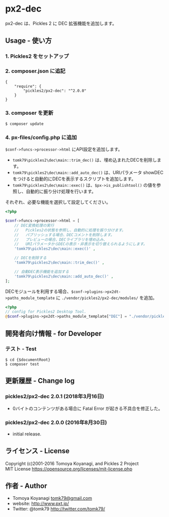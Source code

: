 px2-dec
=========

px2-dec は、Pickles 2 に DEC 拡張機能を追加します。


## Usage - 使い方

### 1. Pickles2 をセットアップ

### 2. composer.json に追記

```
{
    "require": {
        "pickles2/px2-dec": "^2.0.0"
    }
}
```

### 3. composer を更新

```
$ composer update
```

### 4. px-files/config.php に追加

`$conf->funcs->processor->html` にAPI設定を追加します。

- `tomk79\pickles2\dec\main::trim_dec()` は、埋め込まれたDECを削除します。
- `tomk79\pickles2\dec\main::add_auto_dec()` は、URIパラメータ showDEC をつけると自動的にDECを表示するスクリプトを追加します。
- `tomk79\pickles2\dec\main::exec()` は、`$px->is_publishtool()` の値を参照し、自動的に振り分け処理を行います。

それぞれ、必要な機能を選択して設定してください。

```php
<?php

$conf->funcs->processor->html = [
    // DEC変換処理の実行
    //   Pickles2の状態を参照し、自動的に処理を振り分けます。
    //   パブリッシュする場合、DECコメントを削除します。
    //   プレビューの場合、DECライブラリを埋め込み、
    //   URIパラメータからDECの表示・非表示を切り替えられるようにします。
    'tomk79\pickles2\dec\main::exec()' ,

    // DECを削除する
    'tomk79\pickles2\dec\main::trim_dec()' ,

    // 自動DEC表示機能を追加する
    'tomk79\pickles2\dec\main::add_auto_dec()' ,
];
```

DECモジュールを利用する場合、`$conf->plugins->px2dt->paths_module_template` に `./vendor/pickles2/px2-dec/modules/` を追加。

```php
<?php
// config for Pickles2 Desktop Tool.
@$conf->plugins->px2dt->paths_module_template["DEC"] = "./vendor/pickles2/px2-dec/modules/";
```


## 開発者向け情報 - for Developer

### テスト - Test

```
$ cd {$documentRoot}
$ composer test
```

## 更新履歴 - Change log

### pickles2/px2-dec 2.0.1 (2018年3月16日)

- 0バイトのコンテンツがある場合に Fatal Error が起きる不具合を修正した。

### pickles2/px2-dec 2.0.0 (2016年8月30日)

- initial release.

## ライセンス - License

Copyright (c)2001-2016 Tomoya Koyanagi, and Pickles 2 Project<br />
MIT License https://opensource.org/licenses/mit-license.php


## 作者 - Author

- Tomoya Koyanagi <tomk79@gmail.com>
- website: <http://www.pxt.jp/>
- Twitter: @tomk79 <http://twitter.com/tomk79/>

